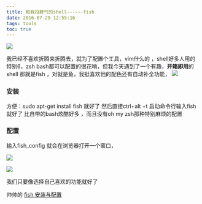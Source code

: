 ```yaml
---
title: 和我投脾气的shell------fish
date: 2016-07-29 12:55:16
tags: tools
toc: true
---
```


![](http://upload-images.jianshu.io/upload_images/1889471-86e2b5ccb014d07a.png?imageMogr2/auto-orient/strip%7CimageView2/2/w/1240)

我已经不喜欢折腾来折腾去，就为了配置个工具，vim什么的 ，shell好多人用的特别6，zsh bash都可以配置的很花哨，但我今天遇到了一个有趣，**开箱即用**的shell 那就是fish
，对就是鱼，我挺喜欢他的配色还有自动补全功能，
![](http://upload-images.jianshu.io/upload_images/1889471-0e6dbf475a2cf59e.png?imageMogr2/auto-orient/strip%7CimageView2/2/w/1240)
### 安装
方便：sudo apt-get install fish
就好了
然后直接ctrl+alt +t 启动命令行输入fish就好了
比自带的bash炫酷好多 ，而且没有oh my zsh那种特别麻烦的配置
### 配置
输入fish_config
就会在浏览器打开一个窗口，

![](http://upload-images.jianshu.io/upload_images/1889471-b7521541d0a7258e.png?imageMogr2/auto-orient/strip%7CimageView2/2/w/1240)



![](http://upload-images.jianshu.io/upload_images/1889471-31823eba223c1ca9.png?imageMogr2/auto-orient/strip%7CimageView2/2/w/1240)

我们只要像选择自己喜欢的功能就好了

帅帅的
[fish 安装与配置](https://hackercodex.com/guide/install-fish-shell-mac-ubuntu/)
